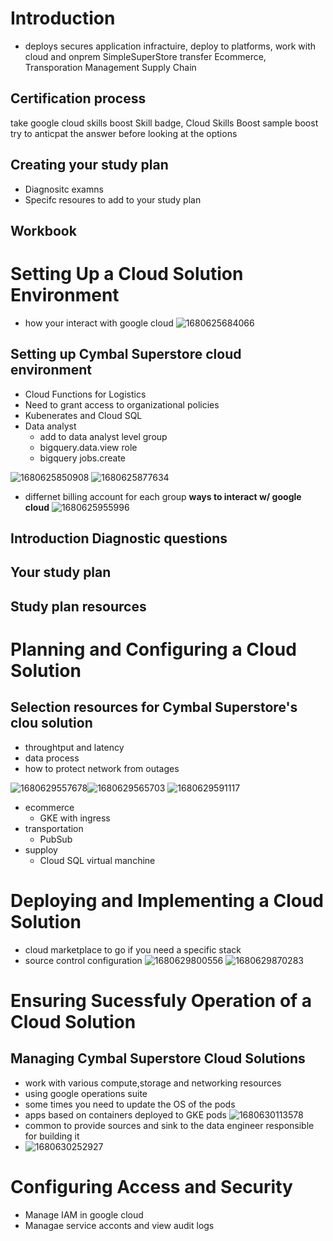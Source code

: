 # Introduction
* deploys secures application infractuire, deploy to platforms, work with cloud and onprem
SimpleSuperStore
  transfer Ecommerce, Transporation Management Supply Chain

## Certification process
take google cloud skills boost
Skill badge, Cloud Skills Boost
sample boost
try to anticpat the answer before looking at the options

## Creating your study plan
* Diagnositc examns
* Specifc resoures to add to your study plan

## Workbook

# Setting Up a Cloud Solution Environment
* how your interact with google cloud
![1680625684066](image/README/1680625684066.png)

## Setting up Cymbal Superstore cloud environment
* Cloud Functions for Logistics
* Need to grant access to organizational policies
* Kubenerates and Cloud SQL
* Data analyst
  * add to data analyst level group
  * bigquery.data.view role
  * bigquery jobs.create

![1680625850908](image/README/1680625850908.png)
![1680625877634](image/README/1680625877634.png)
* differnet billing account for each group
__ways to interact w/ google cloud__
![1680625955996](image/README/1680625955996.png)

## Introduction Diagnostic questions

## Your study plan

## Study plan resources

# Planning and Configuring a Cloud Solution

## Selection resources for Cymbal Superstore's clou solution
* throughtput and latency
* data process
* how to protect network from outages

![1680629557678](image/README/1680629557678.png)![1680629565703](image/README/1680629565703.png)
![1680629591117](image/README/1680629591117.png)

* ecommerce
  * GKE with ingress
* transportation
  * PubSub
* supploy
  * Cloud SQL virtual manchine

# Deploying and Implementing a Cloud Solution
* cloud marketplace to go if you need a specific stack
* source control configuration
![1680629800556](image/README/1680629800556.png)
![1680629870283](image/README/1680629870283.png)

# Ensuring Sucessfuly Operation of a Cloud Solution

## Managing Cymbal Superstore Cloud Solutions
* work with various compute,storage and networking resources
* using google operations suite
* some times you need to update the OS of the pods
* apps based on containers deployed to GKE pods
![1680630113578](image/README/1680630113578.png)
* common to provide sources and sink to the data engineer responsible for building it
* ![1680630252927](image/README/1680630252927.png)

# Configuring Access and Security
* Manage IAM  in google cloud
* Managae service acconts and view audit logs
